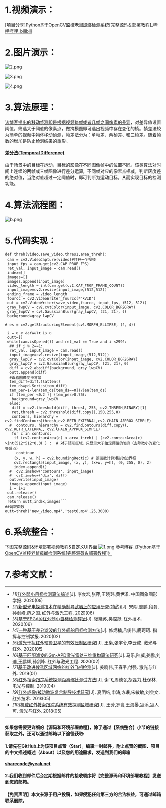 ﻿
# **1.视频演示：**

[[项目分享]Python基于OpenCV监控老鼠蟑螂检测系统[完整源码＆部署教程]_哔哩哔哩_bilibili](https://www.bilibili.com/video/BV1ZG41157Pj/?vd_source=bc9aec86d164b67a7004b996143742dc)



# **2.图片演示：**
![2.png](ad9cd0f3201e22a4042eda40c8b07336.png)

![3.png](23fba6d10826ca8f272610dbaddf60bd.png)

![4.png](848464465db8d622c0fe94384aae2172.png)


# **3.算法原理：**
[该博客提出的移动侦测即是根据视频每帧或者几帧之间像素的差异](https://afdian.net/item?plan_id=9ffe639060b911edbc3052540025c377)，对差异值设置阈值，筛选大于阈值的像素点，做掩模图即可选出视频中存在变化的桢。帧差法较为简单的视频中物体移动侦测，帧差法分为：单帧差、两桢差、和三桢差。随着帧数的增加是防止检测结果的重影。
#### [差分法(Temporal Difference)](https://mbd.pub/o/bread/Y5WWkpps)
由于场景中的目标在运动，目标的影像在不同图像帧中的位置不同。该类算法对时间上连续的两帧或三帧图像进行差分运算，不同帧对应的像素点相减，判断灰度差的绝对值，当绝对值超过一定阈值时，即可判断为运动目标，从而实现目标的检测功能。

# **4.算法流程图：**
![b.png](63a27a2c25b623e7d9cbe4401eea9168.png)

# **5.代码实现：**
```
def threh(video,save_video,thres1,area_threh):
 cam = cv2.VideoCapture(video)#打开一个视频
 input_fps = cam.get(cv2.CAP_PROP_FPS)
 ret_val, input_image = cam.read()
 index=[]
 images=[]
 images.append(input_image)
 video_length = int(cam.get(cv2.CAP_PROP_FRAME_COUNT))
 input_image=cv2.resize(input_image,(512,512))
 ending_frame = video_length
 fourcc = cv2.VideoWriter_fourcc(*'XVID')
 out = cv2.VideoWriter(save_video,fourcc, input_fps, (512, 512))
 gray_lwpCV = cv2.cvtColor(input_image, cv2.COLOR_BGR2GRAY)
 gray_lwpCV = cv2.GaussianBlur(gray_lwpCV, (21, 21), 0)
 background=gray_lwpCV

# es = cv2.getStructuringElement(cv2.MORPH_ELLIPSE, (9, 4))

 i = 0 # default is 0
 outt=[]
 while(cam.isOpened()) and ret_val == True and i <2999:
  ## if i % 2==1:
  ret_val, input_image = cam.read()
  input_image=cv2.resize(input_image,(512,512))
  gray_lwpCV = cv2.cvtColor(input_image, cv2.COLOR_BGR2GRAY)
  gray_lwpCV = cv2.GaussianBlur(gray_lwpCV, (21, 21), 0)
  diff = cv2.absdiff(background, gray_lwpCV)
  outt.append(diff)
  #跟着图像变换背景
  tem_diff=diff.flatten()
  tem_ds=pd.Series(tem_diff)
  tem_per=1-len(tem_ds[tem_ds==0])/len(tem_ds)
  if (tem_per <0.2 )| (tem_per>0.75):
   background=gray_lwpCV
  else:
   diff = cv2.threshold(diff, thres1, 255, cv2.THRESH_BINARY)[1]
   ret,thresh = cv2.threshold(diff.copy(),150,255,0)
   contours, hierarchy = cv2.findContours(thresh,cv2.RETR_EXTERNAL,cv2.CHAIN_APPROX_SIMPLE)
  #  contours, hierarchy = cv2.findContours(diff.copy(), cv2.RETR_EXTERNAL, cv2.CHAIN_APPROX_SIMPLE)
   for c in contours:
    if (cv2.contourArea(c) < area_threh) | (cv2.contourArea(c) >int(512*512*0.3) ) :  # 对于矩形区域，只显示大于给定阈值的轮廓（去除微小的变化等噪点）
     continue
    (x, y, w, h) = cv2.boundingRect(c) # 该函数计算矩形的边界框
    cv2.rectangle(input_image, (x, y), (x+w, y+h), (0, 255, 0), 2) 
    index.append(i)
  #  cv2.imshow('contours', input_image)
  #  cv2.imshow('dis', diff)
  out.write(input_image)
  images.append(input_image)
  i = i+1
 out.release()
 cam.release()
 return outt,index,images```
##调取函数
outt=threh('new_video.mp4','test6.mp4',25,3000)
```
# **6.系统整合：**

下图[完整源码&环境部署视频教程&自定义UI界面](https://s.xiaocichang.com/s/257efe)
![1.png](edba42a138e97492e46523fd66180df5.png)
参考博客[《Python基于OpenCV监控老鼠蟑螂检测系统\[完整源码＆部署教程\]》](https://mbd.pub/o/qunma/work)



# **7.参考文献：**
***
*   *[1]*[红外弱小目标检测算法综述](https://kns.cnki.net/kcms/detail/detail.aspx?filename=ZGTB202009002&dbcode=CJFD&dbname=CJFDTEMP&v=rnRpPjnqSLWDWhz-76y73RennxMJMCC63eAjYbMMgzdyNewn_MaR1oWQD0mb2UOt)[J]. 李俊宏,张萍,王晓玮,黄世泽.  中国图象图形学报. 2020(09)
*   *[2]*[新型光电探测技术在精确制导武器上的应用研究(特约)](https://kns.cnki.net/kcms/detail/detail.aspx?filename=HWYJ202006026&dbcode=DKFX&dbname=DKFXTEMP&v=KpvNimGLlzS6znKVLpFaN451R7eQpXbpHNQrXNyTEmPdJEM6OtuLAIixZKuqSjcD)[J]. 宋闯,姜鹏,段磊,孙剑峰,范之国.  红外与激光工程. 2020(06)
*   *[3]*[基于FPGA的红外弱小目标检测算法](https://kns.cnki.net/kcms/detail/detail.aspx?filename=HWJS202006009&dbcode=CJFD&dbname=CJFDTEMP&v=KMA_axLyS4uSOAnAqKBuceSUAnZwXQCsIy6o83MDOcEvx18y8_xdGakZ9E3mAko4)[J]. 张延苏,吴滢跃.  红外技术. 2020(06)
*   *[4]*[一种基于差分滤波的红外舰船目标检测方法](https://kns.cnki.net/kcms/detail/detail.aspx?filename=ZHKZ202002013&dbcode=CJFD&dbname=CJFDTEMP&v=npgJx00qXazQJjhc_Llz18EWSXWWfMaA0UBoEPr2TRlwGde1vP0_7bblBd2m2kyM)[J]. 修炳楠,吕俊伟,鹿珂珂.  指挥与控制学报. 2020(02)
*   *[5]*[激光干扰红外预警卫星的有效压制区研究](https://kns.cnki.net/kcms/detail/detail.aspx?filename=JGHW202005019&dbcode=CJFD&dbname=CJFDTEMP&v=PgIZtnr_vlqzXFmj-cESOLTFgnBBlAy0ldBmc9RWkHRNXOj5K6FZo6RzylIyQy8G)[J]. 王枭,张宇令,李云成.  激光与红外. 2020(05)
*   *[6]*[基于匹配滤波的Gm-APD激光雷达三维重构算法研究](https://kns.cnki.net/kcms/detail/detail.aspx?filename=HWYJ202002021&dbcode=CJFD&dbname=CJFDTEMP&v=KpvNimGLlzRwF8U6WqFTNEPshSILyDhBzJ4q73h0rQwILk2Q8tCc8-uJUsjmMABt)[J]. 马乐,陆威,姜鹏,刘迪,王鹏辉,孙剑峰.  红外与激光工程. 2020(02)
*   *[7]*[基于改进候选区域网络的红外飞机检测](https://kns.cnki.net/kcms/detail/detail.aspx?filename=JGHW201901020&dbcode=CJFD&dbname=CJFDTEMP&v=pm7dIz7lJJSlSgb7OiQqUeR0hXGAuUF6-3il1R-T5yM7UYPH7eeyNXQ2x8QzhZPz)[J]. 姜晓伟,王春平,付强.  激光与红外. 2019(01)
*   *[8]*[红外搜索跟踪系统探测距离缩比测试方法](https://kns.cnki.net/kcms/detail/detail.aspx?filename=DGKQ201904018&dbcode=CJFD&dbname=CJFDTEMP&v=tDRCCfDRo1Ri5xRcQnOFFMOrK8xho_YM88rypMMSe4iQVTBQA1Hj6hELi-8-0PLz)[J]. 谢飞,周德召,胡磊力,杜保林.  电光与控制. 2019(04)
*   *[9]*[红外成像/被动微波复合制导技术研究](https://kns.cnki.net/kcms/detail/detail.aspx?filename=HWJS201805014&dbcode=CJFD&dbname=CJFD2018&v=x1ePX1F4xrSu7Wxc1N--XAtjD0lUnpvRfi33Ds2O9wg_woAE4nq5e9-ZZUQiftSV)[J]. 夏团结,申涛,方珉,宋敏敏,刘会文.  红外技术. 2018(05)
*   *[10]*[机载红外搜索跟踪系统有效探测区域研究](https://kns.cnki.net/kcms/detail/detail.aspx?filename=JGHW201805010&dbcode=CJFD&dbname=CJFD2018&v=UsZgNaRI7-V9WysLcmA6v8oQfjfgyI42w6G0XQhtwhRnUUM9uYLUh4DA-D8I2uWv)[J]. 王芳,罗寰,王海晏,寇添,寇人可.  激光与红外. 2018(05)




---
#### 如果您需要更详细的【源码和环境部署教程】，除了通过【系统整合】小节的链接获取之外，还可以通过邮箱以下途径获取:
#### 1.请先在GitHub上为该项目点赞（Star），编辑一封邮件，附上点赞的截图、项目的中文描述概述（About）以及您的用途需求，发送到我们的邮箱
#### sharecode@yeah.net
#### 2.我们收到邮件后会定期根据邮件的接收顺序将【完整源码和环境部署教程】发送到您的邮箱。
#### 【免责声明】本文来源于用户投稿，如果侵犯任何第三方的合法权益，可通过邮箱联系删除。